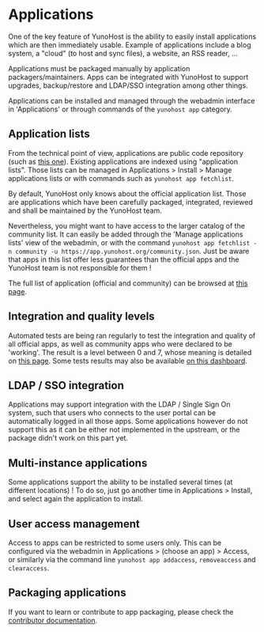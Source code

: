 Applications
============

One of the key feature of YunoHost is the ability to easily install applications which are then immediately usable. Example of applications include a blog system, a "cloud" (to host and sync files), a website, an RSS reader, ...

Applications must be packaged manually by application packagers/maintainers. Apps can be integrated with YunoHost to support upgrades, backup/restore and LDAP/SSO integration among other things.

Applications can be installed and managed through the webadmin interface in 'Applications' or through commands of the `yunohost app` category.

Application lists
-----------------

From the technical point of view, applications are public code repository (such as [this one](https://github.com/YunoHost-Apps/wordpress_ynh)). Existing applications are indexed using "application lists". Those lists can be managed in Applications > Install > Manage applications lists or with commands such as `yunohost app fetchlist`.

By default, YunoHost only knows about the official application list. Those are applications which have been carefully packaged, integrated, reviewed and shall be maintained by the YunoHost team. 

Nevertheless, you might want to have access to the larger catalog of the community list. It can easily be added through the 'Manage applications lists' view of the webadmin, or with the command `yunohost app fetchlist -n community -u https://app.yunohost.org/community.json`. Just be aware that apps in this list offer less guarantees than the official apps and the YunoHost team is not responsible for them !

The full list of application (official and community) can be browsed at [this page](/apps).

Integration and quality levels
------------------------------

Automated tests are being ran regularly to test the integration and quality of all official apps, as well as community apps who were declared to be 'working'. The result is a level between 0 and 7, whose meaning is detailed on [this page](/packaging_apps_levels_fr). Some tests results may also be available [on this dashboard](https://dash.yunohost.org/appci/branch/stable).

LDAP / SSO integration
----------------------

Applications may support integration with the LDAP / Single Sign On system, such that users who connects to the user portal can be automatically logged in all those apps. Some applications however do not support this as it can be either not implemented in the upstream, or the package didn't work on this part yet.

Multi-instance applications
---------------------------

Some applications support the ability to be installed several times (at different locations) ! To do so, just go another time in Applications > Install, and select again the application to install.


User access management
----------------------

Access to apps can be restricted to some users only. This can be configured via the webadmin in Applications > (choose an app) > Access, or similarly via the command line `yunohost app addaccess`, `removeaccess` and `clearaccess`.

Packaging applications 
----------------------

If you want to learn or contribute to app packaging, please check the [contributor documentation](contributordoc). 
